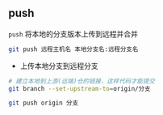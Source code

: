 <!--
 * @Description: 
 * @Version: 
 * @Autor: DaLao
 * @Email: dalao_li@163.com
 * @Date: 2021-01-25 23:07:05
 * @LastEditors: DaLao
 * @LastEditTime: 2022-03-18 22:00:55
-->

## push

`push` 将本地的分支版本上传到远程并合并

```sh
git push 远程主机名 本地分支名:远程分支名
```

- 上传本地分支到远程分支

```sh
# 建立本地到上游(远端)仓的链接，这样代码才能提交
git branch --set-upstream-to=origin/分支

git push origin 分支
```






